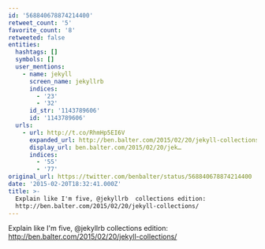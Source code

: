 ```yaml
---
id: '568840678874214400'
retweet_count: '5'
favorite_count: '8'
retweeted: false
entities:
  hashtags: []
  symbols: []
  user_mentions:
    - name: jekyll
      screen_name: jekyllrb
      indices:
        - '23'
        - '32'
      id_str: '1143789606'
      id: '1143789606'
  urls:
    - url: http://t.co/RhmHp5EI6V
      expanded_url: http://ben.balter.com/2015/02/20/jekyll-collections/
      display_url: ben.balter.com/2015/02/20/jek…
      indices:
        - '55'
        - '77'
original_url: https://twitter.com/benbalter/status/568840678874214400
date: '2015-02-20T18:32:41.000Z'
title: >-
  Explain like I'm five, @jekyllrb  collections edition:
  http://ben.balter.com/2015/02/20/jekyll-collections/
---
```


Explain like I'm five, @jekyllrb  collections edition: http://ben.balter.com/2015/02/20/jekyll-collections/